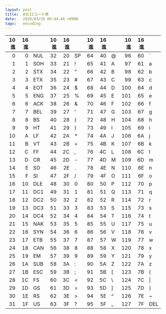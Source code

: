 ```yaml
---
layout: post
title:  ASCIIコード表
date:   2020/03/26 09:44:46 +0900
tags:   encoding
---
```


|10進|16進|    |10進|16進|    |10進|16進|    |10進|16進|    |
|---:|---:|:---|---:|---:|:---|---:|---:|:---|---:|---:|:---|
|   0|   0|NUL |  32|  20|SP  |  64|  40|@   |  96|  60|`   |
|   1|   1|SOH |  33|  21|!   |  65|  41|A   |  97|  61|a   |
|   2|   2|STX |  34|  22|"   |  66|  42|B   |  98|  62|b   |
|   3|   3|ETX |  35|  23|#   |  67|  43|C   |  99|  63|c   |
|   4|   4|EOT |  36|  24|$   |  68|  44|D   | 100|  64|d   |
|   5|   5|ENG |  37|  25|%   |  69|  45|E   | 101|  65|e   |
|   6|   6|ACK |  38|  26|&   |  70|  46|F   | 102|  66|f   |
|   7|   7|BEL |  39|  27|'   |  71|  47|G   | 103|  67|g   |
|   8|   8|BS  |  40|  28|(   |  72|  48|H   | 104|  68|h   |
|   9|   9|HT  |  41|  29|)   |  73|  49|I   | 105|  69|i   |
|  10|   A|LF  |  42|  2A|*   |  74|  4A|J   | 106|  6A|j   |
|  11|   B|VT  |  43|  2B|+   |  75|  4B|K   | 107|  6B|k   |
|  12|   C|FF  |  44|  2C|,   |  76|  4C|L   | 108|  6C|l   |
|  13|   D|CR  |  45|  2D|-   |  77|  4D|M   | 109|  6D|m   |
|  14|   E|SO  |  46|  2E|.   |  78|  4E|N   | 110|  6E|n   |
|  15|   F|SI  |  47|  2F|/   |  79|  4F|O   | 111|  6F|o   |
|  16|  10|DLE |  48|  30|0   |  80|  50|P   | 112|  70|p   |
|  17|  11|DC1 |  49|  31|1   |  81|  51|Q   | 113|  71|q   |
|  18|  12|DC2 |  50|  32|2   |  82|  52|R   | 114|  72|r   |
|  19|  13|DC3 |  51|  33|3   |  83|  53|S   | 115|  73|s   |
|  20|  14|DC4 |  52|  34|4   |  84|  54|T   | 116|  74|t   |
|  21|  15|NAK |  53|  35|5   |  85|  55|U   | 117|  75|u   |
|  22|  16|SYN |  54|  36|6   |  86|  56|V   | 118|  76|v   |
|  23|  17|ETB |  55|  37|7   |  87|  57|W   | 119|  77|w   |
|  24|  18|CAN |  56|  38|8   |  88|  58|X   | 120|  78|x   |
|  25|  19|EM  |  57|  39|9   |  89|  59|Y   | 121|  79|y   |
|  26|  1A|SUB |  58|  3A|:   |  90|  5A|Z   | 122|  7A|z   |
|  27|  1B|ESC |  59|  3B|;   |  91|  5B|[   | 123|  7B|{   |
|  28|  1C|FS  |  60|  3C|<   |  92|  5C|\\  | 124|  7C|\|  |
|  29|  1D|GS  |  61|  3D|=   |  93|  5D|]   | 125|  7D|}   |
|  30|  1E|RS  |  62|  3E|>   |  94|  5E|^   | 126|  7E|~   |
|  31|  1F|US  |  63|  3F|?   |  95|  5F|_   | 127|  7F|DEL |
